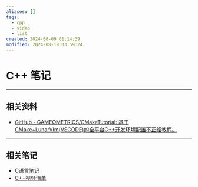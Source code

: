 ```yaml
---
aliases: []
tags:
  - cpp
  - video
  - list
created: 2024-08-09 01:14:39
modified: 2024-08-19 03:59:24
---
```


# C++ 笔记

---

## 相关资料

* [GitHub - GAMEOMETRICS/CMakeTutorial: 基于CMake+LunarVIm(VSCODE)的全平台C++开发环境配置不正经教程。](https://github.com/GAMEOMETRICS/CMakeTutorial)

---

## 相关笔记

* [C语言笔记](C_Note.md)
* [C++视频清单](CPP_Videos.md)